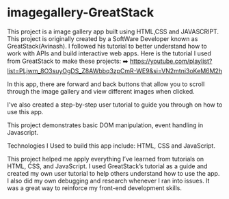
# imagegallery-GreatStack 

This project is a image gallery app built using HTML,CSS and JAVASCRIPT. This project is originally created by a SoftWare Developer known as GreatStack(Avinash). I followed his tutorial to better understand how to work with APIs and build interactive web apps. Here is the tutorial I used from GreatStack to make these projects:
  ➡️ https://youtube.com/playlist?list=PLjwm_8O3suyOgDS_Z8AWbbq3zpCmR-WE9&si=VN2mtni3oKeM6M2h

In this app, there are forward and back buttons that allow you to scroll through the image gallery and view different images when clicked.

I've also created a step-by-step user tutorial to guide you through on how to use this app.

This project demonstrates basic DOM manipulation, event handling in Javascript.

Technologies I Used to build this app include: HTML, CSS and JavaScript.

This project helped me apply everything I’ve learned from tutorials on HTML, CSS, and JavaScript. I used GreatStack’s tutorial as a guide and created my own user tutorial to help others understand how to use the app. I also did my own debugging and research whenever I ran into issues. It was a great way to reinforce my front-end development skills.


